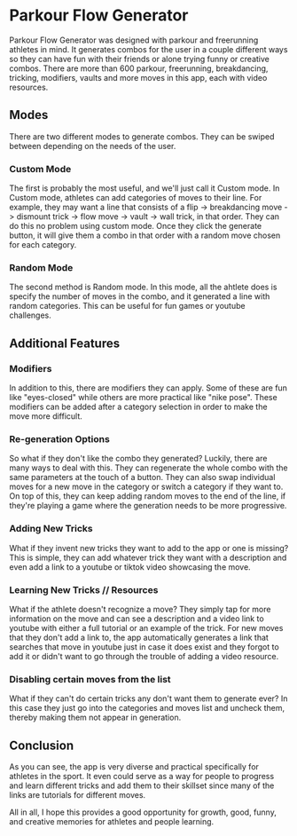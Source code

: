 # Parkour Flow Generator

Parkour Flow Generator was designed with parkour and freerunning athletes in mind. It generates combos for the user in a couple different ways so they can have fun with their friends or alone trying funny or creative combos. There are more than 600 parkour, freerunning, breakdancing, tricking, modifiers, vaults and more moves in this app, each with video resources.

## Modes

There are two different modes to generate combos. They can be swiped between depending on the needs of the user.

### Custom Mode
The first is probably the most useful, and we'll just call it Custom mode. In Custom mode, athletes can add categories of moves to their line. For example, they may want a line that consists of a flip -> breakdancing move -> dismount trick -> flow move -> vault -> wall trick, in that order. They can do this no problem using custom mode. Once they click the generate button, it will give them a combo in that order with a random move chosen for each category. 

### Random Mode
The second method is Random mode. In this mode, all the ahtlete does is specify the number of moves in the combo, and it generated a line with random categories. This can be useful for fun games or youtube challenges.

## Additional Features
### Modifiers
In addition to this, there are modifiers they can apply. Some of these are fun like "eyes-closed" while others are more practical like "nike pose". These modifiers can be added after a category selection in order to make the move more difficult. 

### Re-generation Options
So what if they don't like the combo they generated? Luckily, there are many ways to deal with this. They can regenerate the whole combo with the same parameters at the touch of a button. They can also swap individual moves for a new move in the category or switch a category if they want to. On top of this, they can keep adding random moves to the end of the line, if they're playing a game where the generation needs to be more progressive. 

### Adding New Tricks
What if they invent new tricks they want to add to the app or one is missing? This is simple, they can add whatever trick they want with a description and even add a link to a youtube or tiktok video showcasing the move. 

### Learning New Tricks // Resources
What if the athlete doesn't recognize a move? They simply tap for more information on the move and can see a description and a video link to youtube with either a full tutorial or an example of the trick. For new moves that they don't add a link to, the app automatically generates a link that searches that move in youtube just in case it does exist and they forgot to add it or didn't want to go through the trouble of adding a video resource. 

### Disabling certain moves from the list
What if they can't do certain tricks any don't want them to generate ever? In this case they just go into the categories and moves list and uncheck them, thereby making them not appear in generation.

## Conclusion
As you can see, the app is very diverse and practical specifically for athletes in the sport. It even could serve as a way for people to progress and learn different tricks and add them to their skillset since many of the links are tutorials for different moves. 

All in all, I hope this provides a good opportunity for growth, good, funny, and creative memories for athletes and people learning. 
